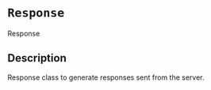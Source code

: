 # `Response`

Response


## Description

Response class to generate responses sent from the server.


